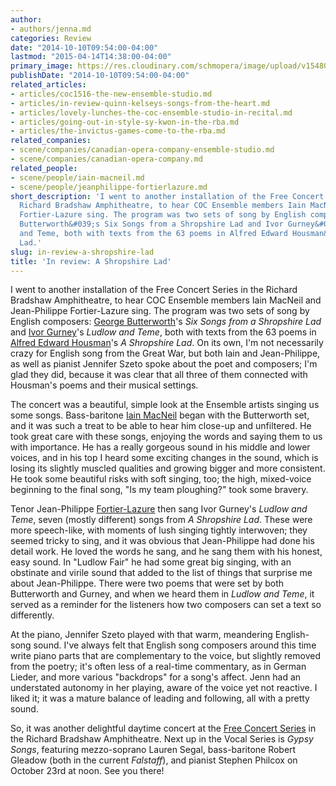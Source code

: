 ```yaml
---
author:
- authors/jenna.md
categories: Review
date: "2014-10-10T09:54:00-04:00"
lastmod: "2015-04-14T14:38:00-04:00"
primary_image: https://res.cloudinary.com/schmopera/image/upload/v1548018994/media/2019/01/RBA.jpg
publishDate: "2014-10-10T09:54:00-04:00"
related_articles:
- articles/coc1516-the-new-ensemble-studio.md
- articles/in-review-quinn-kelseys-songs-from-the-heart.md
- articles/lovely-lunches-the-coc-ensemble-studio-in-recital.md
- articles/going-out-in-style-sy-kwon-in-the-rba.md
- articles/the-invictus-games-come-to-the-rba.md
related_companies:
- scene/companies/canadian-opera-company-ensemble-studio.md
- scene/companies/canadian-opera-company.md
related_people:
- scene/people/iain-macneil.md
- scene/people/jeanphilippe-fortierlazure.md
short_description: 'I went to another installation of the Free Concert Series in the
  Richard Bradshaw Amphitheatre, to hear COC Ensemble members Iain MacNeil and Jean-Philippe
  Fortier-Lazure sing. The program was two sets of song by English composers: George
  Butterworth&#039;s Six Songs from a Shropshire Lad and Ivor Gurney&#039;s Ludlow
  and Teme, both with texts from the 63 poems in Alfred Edward Housman&#039;s A Shropshire
  Lad.'
slug: in-review-a-shropshire-lad
title: 'In review: A Shropshire Lad'
---
```

I went to another installation of the Free Concert Series in the Richard Bradshaw Amphitheatre, to hear COC Ensemble members Iain MacNeil and Jean-Philippe Fortier-Lazure sing. The program was two sets of song by English composers: [George Butterworth](http://en.wikipedia.org/wiki/George_Butterworth)'s _Six Songs from a Shropshire Lad_ and [Ivor Gurney](http://en.wikipedia.org/wiki/Ivor_Gurney#Works)'s _Ludlow and Teme_, both with texts from the 63 poems in [Alfred Edward Housman](http://en.wikipedia.org/wiki/A._E._Housman)'s _A Shropshire Lad_. On its own, I'm not necessarily crazy for English song from the Great War, but both Iain and Jean-Philippe, as well as pianist Jennifer Szeto spoke about the poet and composers; I'm glad they did, because it was clear that all three of them connected with Housman's poems and their musical settings.

The concert was a beautiful, simple look at the Ensemble artists singing us some songs. Bass-baritone [Iain MacNeil](http://www.iainmacneil.com/bio) began with the Butterworth set, and it was such a treat to be able to hear him close-up and unfiltered. He took great care with these songs, enjoying the words and saying them to us with importance. He has a really gorgeous sound in his middle and lower voices, and in his top I heard some exciting changes in the sound, which is losing its slightly muscled qualities and growing bigger and more consistent. He took some beautiful risks with soft singing, too; the high, mixed-voice beginning to the final song, "Is my team ploughing?" took some bravery.

Tenor Jean-Philippe [Fortier-Lazure](http://www.coc.ca/ExploreAndLearn/NewToOpera/OnlineLearningCentre/ParlandoTheCOCBlog.aspx?EntryID=25771) then sang Ivor Gurney's _Ludlow and Teme_, seven (mostly different) songs from _A Shropshire Lad_. These were more speech-like, with moments of lush singing tightly interwoven; they seemed tricky to sing, and it was obvious that Jean-Philippe had done his detail work. He loved the words he sang, and he sang them with his honest, easy sound. In "Ludlow Fair" he had some great big singing, with an obstinate and virile sound that added to the list of things that surprise me about Jean-Philippe. There were two poems that were set by both Butterworth and Gurney, and when we heard them in _Ludlow and Teme_, it served as a reminder for the listeners how two composers can set a text so differently.

At the piano, Jennifer Szeto played with that warm, meandering English-song sound. I've always felt that English song composers around this time write piano parts that are complementary to the voice, but slightly removed from the poetry; it's often less of a real-time commentary, as in German Lieder, and more various "backdrops" for a song's affect. Jenn had an understated autonomy in her playing, aware of the voice yet not reactive. I liked it; it was a mature balance of leading and following, all with a pretty sound.

So, it was another delightful daytime concert at the [Free Concert Series](http://www.coc.ca/performancesandtickets/FreeConcertSeries/October.aspx) in the Richard Bradshaw Amphitheatre. Next up in the Vocal Series is _Gypsy Songs_, featuring mezzo-soprano Lauren Segal, bass-baritone Robert Gleadow (both in the current _Falstaff_), and pianist Stephen Philcox on October 23rd at noon. See you there!
